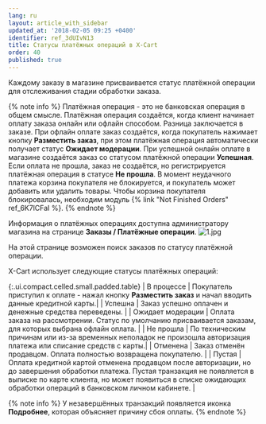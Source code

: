 ```yaml
---
lang: ru
layout: article_with_sidebar
updated_at: '2018-02-05 09:25 +0400'
identifier: ref_3dUIvN13
title: Статусы платёжных операций в X-Cart
order: 40
published: true
---
```

Каждому заказу в магазине присваивается статус платёжной операции для отслеживания стадии обработки заказа. 

{% note info %}
Платёжная операция - это не банковская операция в общем смысле. Платёжная операция создаётся, когда клиент начинает оплату заказа онлайн или офлайн способом. Разница заключается в заказе. При офлайн оплате заказ создаётся, когда покупатель нажимает кнопку **Разместить заказ**, при этом платёжная операция автоматически получает статус **Ожидает модерации**. При успешной онлайн оплате в магазине создаётся заказ со статусом платёжной операции **Успешная**. Если оплата не прошла, заказ не создаётся, но регистрируется платёжная операция в статусе **Не прошла**. В момент неудачного платежа корзина покупателя не блокируется, и покупатель может добавить или удалить товары. Чтобы корзина покупателя блокировалась, необходим модуль {% link "Not Finished Orders" ref_6K7lCFaI %}.
{% endnote %}

Информация о платёжных операциях доступна администратору магазина на странице **Заказы / Платёжные операции**.
![1.jpg]({{site.baseurl}}/attachments/ref_3dUIvN13/1.jpg)

На этой странице возможен поиск заказов по статусу платёжной операции.

X-Cart использует следующие статусы платёжных операций:

{:.ui.compact.celled.small.padded.table}
| В процессе | Покупатель приступил к оплате - нажал кнопку **Разместить заказ** и начал вводить данные кредитной карты.|
| Успешна | Заказ успешно оплачен и денежные средства переведены. |
| Ожидает модерации | Оплата заказа на рассмотрении. Статус по умолчанию присваивается заказам, для которых выбрана офлайн оплата. |
| Не прошла | По техническим причинам или из-за временных неполадок не произошла авторизация платежа или списание средств с карты.|
| Отменена | Заказ отменён продавцом. Оплата полностью возвращена покупателю. |
| Пустая | Оплата кредитной картой отменена продавцом после авторизации, но до завершения обработки платежа. Пустая транзакция не появляется в выписке по карте клиента, но может появиться в списке ожидающих обработки операций в банковском личном кабинете. |

{% note info %}
У незавершённых транзакций появляется иконка **Подробнее**, которая объясняет причину сбоя оплаты.
{% endnote %}

